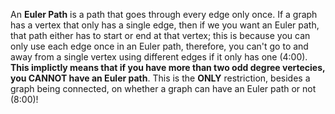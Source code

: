 An **Euler Path** is a path that goes through every edge only once. If a graph has a vertex that only has a single edge, then if we you want an Euler path, that path either has to start or end at that vertex; this is because you can only use each edge once in an Euler path, therefore, you can't go to and away from a single vertex using different edges if it only has one (4:00). **This implictly means that if you have more than two odd degree vertecies, you CANNOT have an Euler path**. This is the **ONLY** restriction, besides a graph being connected, on whether a graph can have an Euler path or not (8:00)!